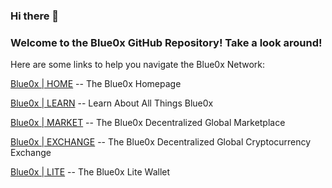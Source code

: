 ### Hi there 👋

### Welcome to the Blue0x GitHub Repository!  Take a look around!

Here are some links to help you navigate the Blue0x Network:

[Blue0x | HOME](https://blue0x.com) -- The Blue0x Homepage

[Blue0x | LEARN](https://learn.blue0x.com) -- Learn About All Things Blue0x 

[Blue0x | MARKET](https://market.blue0x.com) -- The Blue0x Decentralized Global Marketplace

[Blue0x | EXCHANGE](https://exchange.blue0x.com) -- The Blue0x Decentralized Global Cryptocurrency Exchange

[Blue0x | LITE](https://lite.blue0x.com) -- The Blue0x Lite Wallet



